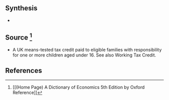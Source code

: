 ## Synthesis
- 
## Source [^1]
- A UK means-tested tax credit paid to eligible families with responsibility for one or more children aged under 16. See also Working Tax Credit.
## References

[^1]: [[(Home Page) A Dictionary of Economics 5th Edition by Oxford Reference]]